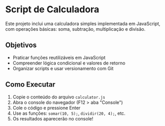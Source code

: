 # Script de Calculadora

Este projeto inclui uma calculadora simples implementada em JavaScript, com operações básicas: soma, subtração, multiplicação e divisão.

## Objetivos
- Praticar funções reutilizáveis em JavaScript
- Compreender lógica condicional e valores de retorno
- Organizar scripts e usar versionamento com Git

## Como Executar
1. Copie o conteúdo do arquivo `calculator.js`
2. Abra o console do navegador (F12 > aba "Console")
3. Cole o código e pressione Enter
4. Use as funções: `somar(10, 5);`, `dividir(20, 4);`, etc.
5. Os resultados aparecerão no console!

